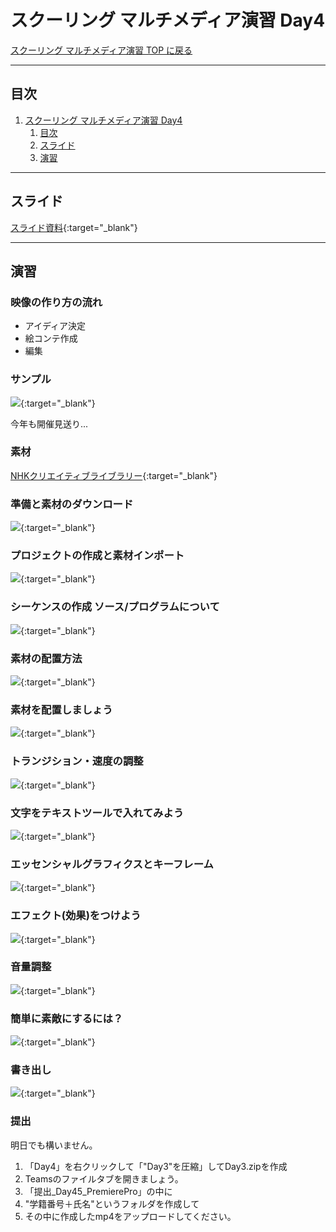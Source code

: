 # スクーリング マルチメディア演習 Day4

[スクーリング マルチメディア演習 TOP に戻る](./index.md)

---

## 目次

1. [スクーリング マルチメディア演習 Day4](#スクーリング-マルチメディア演習-day4)
   1. [目次](#目次)
   2. [スライド](#スライド)
   3. [演習](#演習)

---

## スライド

[スライド資料](./SMS_day4slide.pdf){:target="_blank"}

---
## 演習
### 映像の作り方の流れ
- アイディア決定
- 絵コンテ作成
- 編集

### サンプル
[![](https://img.youtube.com/vi/bdmtwA7_NJE/0.jpg)](https://www.youtube.com/watch?v=bdmtwA7_NJE){:target="_blank"}

今年も開催見送り...

### 素材
[NHKクリエイティブライブラリー](http://www1.nhk.or.jp/archives/creative/){:target="_blank"}

### 準備と素材のダウンロード
[![](https://img.youtube.com/vi/KWjL-McplwU/0.jpg)](https://www.youtube.com/watch?v=KWjL-McplwU){:target="_blank"}

### プロジェクトの作成と素材インポート
[![](https://img.youtube.com/vi/f14QbSceKn4/0.jpg)](https://www.youtube.com/watch?v=f14QbSceKn4){:target="_blank"}

### シーケンスの作成 ソース/プログラムについて
[![](https://img.youtube.com/vi/hyMwWjIBu_I/0.jpg)](https://www.youtube.com/watch?v=hyMwWjIBu_I){:target="_blank"}

### 素材の配置方法
[![](https://img.youtube.com/vi/5BDdiHaTpyQ/0.jpg)](https://www.youtube.com/watch?v=5BDdiHaTpyQ){:target="_blank"}

### 素材を配置しましょう
[![](https://img.youtube.com/vi/Uhyl_jFP13w/0.jpg)](https://www.youtube.com/watch?v=Uhyl_jFP13w){:target="_blank"}

### トランジション・速度の調整
[![](https://img.youtube.com/vi/PuoCDtz4hXI/0.jpg)](https://www.youtube.com/watch?v=PuoCDtz4hXI){:target="_blank"}

### 文字をテキストツールで入れてみよう
[![](https://img.youtube.com/vi/lexG9YtmUjU/0.jpg)](https://www.youtube.com/watch?v=lexG9YtmUjU){:target="_blank"}

### エッセンシャルグラフィクスとキーフレーム
[![](https://img.youtube.com/vi/wJ6TjvOOP6c/0.jpg)](https://www.youtube.com/watch?v=wJ6TjvOOP6c){:target="_blank"}

### エフェクト(効果)をつけよう
[![](https://img.youtube.com/vi/Z8-pL1c2nXM/0.jpg)](https://www.youtube.com/watch?v=Z8-pL1c2nXM){:target="_blank"}

### 音量調整
[![](https://img.youtube.com/vi/en228oXjM5w/0.jpg)](https://www.youtube.com/watch?v=en228oXjM5w){:target="_blank"}

### 簡単に素敵にするには？
[![](https://img.youtube.com/vi/mLKDdTaafvY/0.jpg)](https://www.youtube.com/watch?v=mLKDdTaafvY){:target="_blank"}

### 書き出し
[![](https://img.youtube.com/vi/5dNTFc7sGQs/0.jpg)](https://www.youtube.com/watch?v=5dNTFc7sGQs){:target="_blank"}






### 提出
明日でも構いません。

1. 「Day4」を右クリックして「"Day3"を圧縮」してDay3.zipを作成
2. Teamsのファイルタブを開きましょう。
3. 「提出_Day45_PremierePro」の中に
4. "学籍番号＋氏名"というフォルダを作成して
5. その中に作成したmp4をアップロードしてください。

